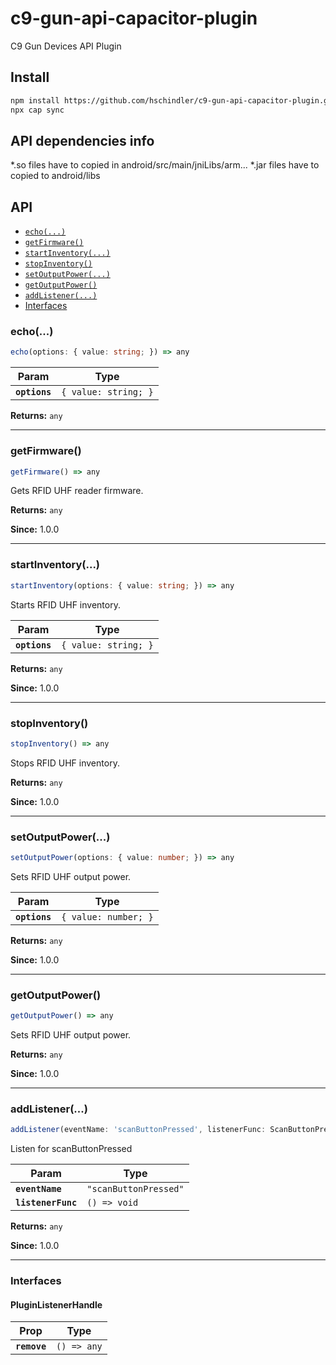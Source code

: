 # c9-gun-api-capacitor-plugin

C9 Gun Devices API Plugin

## Install

```bash
npm install https://github.com/hschindler/c9-gun-api-capacitor-plugin.git
npx cap sync
```
## API dependencies info

*.so files have to copied in android/src/main/jniLibs/arm...
*.jar files have to copied to android/libs

## API

<docgen-index>

* [`echo(...)`](#echo)
* [`getFirmware()`](#getfirmware)
* [`startInventory(...)`](#startinventory)
* [`stopInventory()`](#stopinventory)
* [`setOutputPower(...)`](#setoutputpower)
* [`getOutputPower()`](#getoutputpower)
* [`addListener(...)`](#addlistener)
* [Interfaces](#interfaces)

</docgen-index>

<docgen-api>
<!--Update the source file JSDoc comments and rerun docgen to update the docs below-->

### echo(...)

```typescript
echo(options: { value: string; }) => any
```

| Param         | Type                            |
| ------------- | ------------------------------- |
| **`options`** | <code>{ value: string; }</code> |

**Returns:** <code>any</code>

--------------------


### getFirmware()

```typescript
getFirmware() => any
```

Gets RFID UHF reader firmware.

**Returns:** <code>any</code>

**Since:** 1.0.0

--------------------


### startInventory(...)

```typescript
startInventory(options: { value: string; }) => any
```

Starts RFID UHF inventory.

| Param         | Type                            |
| ------------- | ------------------------------- |
| **`options`** | <code>{ value: string; }</code> |

**Returns:** <code>any</code>

**Since:** 1.0.0

--------------------


### stopInventory()

```typescript
stopInventory() => any
```

Stops RFID UHF inventory.

**Returns:** <code>any</code>

**Since:** 1.0.0

--------------------


### setOutputPower(...)

```typescript
setOutputPower(options: { value: number; }) => any
```

Sets RFID UHF output power.

| Param         | Type                            |
| ------------- | ------------------------------- |
| **`options`** | <code>{ value: number; }</code> |

**Returns:** <code>any</code>

**Since:** 1.0.0

--------------------


### getOutputPower()

```typescript
getOutputPower() => any
```

Sets RFID UHF output power.

**Returns:** <code>any</code>

**Since:** 1.0.0

--------------------


### addListener(...)

```typescript
addListener(eventName: 'scanButtonPressed', listenerFunc: ScanButtonPressedListener) => Promise<PluginListenerHandle> & PluginListenerHandle
```

Listen for scanButtonPressed

| Param              | Type                             |
| ------------------ | -------------------------------- |
| **`eventName`**    | <code>"scanButtonPressed"</code> |
| **`listenerFunc`** | <code>() =&gt; void</code>       |

**Returns:** <code>any</code>

**Since:** 1.0.0

--------------------


### Interfaces


#### PluginListenerHandle

| Prop         | Type                      |
| ------------ | ------------------------- |
| **`remove`** | <code>() =&gt; any</code> |

</docgen-api>


